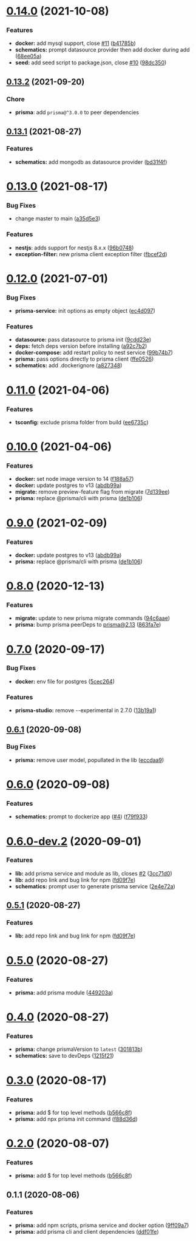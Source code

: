 # [0.14.0](https://github.com/marcjulian/nestjs-prisma/compare/v0.13.2...v0.14.0) (2021-10-08)


### Features

* **docker:** add mysql support, close [#11](https://github.com/marcjulian/nestjs-prisma/issues/11) ([b41785b](https://github.com/marcjulian/nestjs-prisma/commit/b41785b45a68db825de2cae4647d5bb53038c8f6))
* **schematics:** prompt datasource provider then add docker during add ([68ee05a](https://github.com/marcjulian/nestjs-prisma/commit/68ee05a6535258ce9d470c745850966f7278fddb))
* **seed:** add seed script to package.json, close [#10](https://github.com/marcjulian/nestjs-prisma/issues/10) ([98dc350](https://github.com/marcjulian/nestjs-prisma/commit/98dc350b18469402c3b9c08b06f80029445d326e))



## [0.13.2](https://github.com/marcjulian/nestjs-prisma/compare/v0.13.1...v0.13.2) (2021-09-20)

### Chore

* **prisma**: add `prisma@^3.0.0` to peer dependencies



## [0.13.1](https://github.com/marcjulian/nestjs-prisma/compare/v0.13.0...v0.13.1) (2021-08-27)


### Features

* **schematics:** add mongodb as datasource provider ([bd31f4f](https://github.com/marcjulian/nestjs-prisma/commit/bd31f4fdbd59cb958c876c4db6e9ff26d402913b))



# [0.13.0](https://github.com/marcjulian/nestjs-prisma/compare/v0.12.0...v0.13.0) (2021-08-17)


### Bug Fixes

* change master to main ([a35d5e3](https://github.com/marcjulian/nestjs-prisma/commit/a35d5e33117cbdac852b7a2394620714a1742ec8))


### Features

* **nestjs**: adds support for nestjs 8.x.x ([96b0748](https://github.com/marcjulian/nestjs-prisma/commit/96b07481c2e8b12edf751b4d18222a14f310cc56))
* **exception-filter:** new prisma client exception filter ([fbcef2d](https://github.com/marcjulian/nestjs-prisma/commit/fbcef2d3a2a1a7c8fda78bf92a9801144179a594))



# [0.12.0](https://github.com/marcjulian/nestjs-prisma/compare/v0.11.0...v0.12.0) (2021-07-01)


### Bug Fixes

* **prisma-service:** init options as empty object ([ec4d097](https://github.com/marcjulian/nestjs-prisma/commit/ec4d0978796ac52fadce404433acdcd62e5257ae))


### Features

* **datasource:** pass datasource to prisma init ([9cdd23e](https://github.com/marcjulian/nestjs-prisma/commit/9cdd23e7f8a66a66e212f0e99d9f27b19c81bad0))
* **deps:** fetch deps version before installing ([a92c7b2](https://github.com/marcjulian/nestjs-prisma/commit/a92c7b27eceb61089eb67992fbd6e2d9428318b2))
* **docker-compose:** add restart policy to nest service ([99b74b7](https://github.com/marcjulian/nestjs-prisma/commit/99b74b7ba5a44cdce875b1334e109e5437b8b12c))
* **prisma:** pass options directly to prisma client ([ffe0526](https://github.com/marcjulian/nestjs-prisma/commit/ffe0526d87e7d0b6048fe35f4352c5c65bde14c5))
* **schematics:** add .dockerignore ([a827348](https://github.com/marcjulian/nestjs-prisma/commit/a827348362a2f64fa0ad2b3a0562175d29a53e51))



# [0.11.0](https://github.com/marcjulian/nestjs-prisma/compare/v0.10.0...v0.11.0) (2021-04-06)


### Features

* **tsconfig:** exclude prisma folder from build ([ee6735c](https://github.com/marcjulian/nestjs-prisma/commit/ee6735c3e4bb99f17866b2e69331efa5eb7036a0))



# [0.10.0](https://github.com/marcjulian/nestjs-prisma/compare/v0.8.0...v0.10.0) (2021-04-06)


### Features

* **docker:** set node image version to 14 ([f188a57](https://github.com/marcjulian/nestjs-prisma/commit/f188a576e4e2061cb9599edba0ae60617e8c2388))
* **docker:** update postgres to v13 ([abdb99a](https://github.com/marcjulian/nestjs-prisma/commit/abdb99af14f0c554f7299631780769f62fbfb3f2))
* **migrate:** remove preview-feature flag from migrate ([7d139ee](https://github.com/marcjulian/nestjs-prisma/commit/7d139ee288d657830c6e8934947f251dc1593468))
* **prisma:** replace @prisma/cli with prisma ([de1b106](https://github.com/marcjulian/nestjs-prisma/commit/de1b10619dd06362f4752490ed141a71bc0ed1ba))



# [0.9.0](https://github.com/marcjulian/nestjs-prisma/compare/v0.8.0...v0.9.0) (2021-02-09)


### Features

* **docker:** update postgres to v13 ([abdb99a](https://github.com/marcjulian/nestjs-prisma/commit/abdb99af14f0c554f7299631780769f62fbfb3f2))
* **prisma:** replace @prisma/cli with prisma ([de1b106](https://github.com/marcjulian/nestjs-prisma/commit/de1b10619dd06362f4752490ed141a71bc0ed1ba))



# [0.8.0](https://github.com/marcjulian/nestjs-prisma/compare/v0.7.0...v0.8.0) (2020-12-13)


### Features

* **migrate:** update to new prisma migrate commands ([94c6aae](https://github.com/marcjulian/nestjs-prisma/commit/94c6aaef878899f017abda6a14f000ac41c9c5be))
* **prisma:** bump prisma peerDeps to prisma@2.13 ([863fa7e](https://github.com/marcjulian/nestjs-prisma/commit/863fa7e6694cd8e4154b664e22657ba534d782f3))



# [0.7.0](https://github.com/marcjulian/nestjs-prisma/compare/v0.6.1...v0.7.0) (2020-09-17)


### Bug Fixes

* **docker:** env file for postgres ([5cec264](https://github.com/marcjulian/nestjs-prisma/commit/5cec26460fb1ee2cdbbc801bf518e4c9f611b31b))


### Features

* **prisma-studio:** remove --experimental in 2.7.0 ([13b19a1](https://github.com/marcjulian/nestjs-prisma/commit/13b19a1311b1488eff2441ebd8566a1bae039be7))



## [0.6.1](https://github.com/marcjulian/nestjs-prisma/compare/v0.6.0...v0.6.1) (2020-09-08)


### Bug Fixes

* **prisma:** remove user model, popullated in the lib ([eccdaa9](https://github.com/marcjulian/nestjs-prisma/commit/eccdaa9cfa6dd93f38629ec4786a7f1f01ab5e67))



# [0.6.0](https://github.com/marcjulian/nestjs-prisma/compare/v0.6.0-dev.2...v0.6.0) (2020-09-08)


### Features

* **schematics:** prompt to dockerize app ([#4](https://github.com/marcjulian/nestjs-prisma/issues/4)) ([f79f933](https://github.com/marcjulian/nestjs-prisma/commit/f79f933f3406a6f3e1157551246dc2dc6253350b))



# [0.6.0-dev.2](https://github.com/marcjulian/nestjs-prisma/compare/v0.5.0...v0.6.0-dev.2) (2020-09-01)


### Features

* **lib:** add prisma service and module as lib, closes [#2](https://github.com/marcjulian/nestjs-prisma/issues/2) ([3cc71d0](https://github.com/marcjulian/nestjs-prisma/commit/3cc71d054e0546cdd913a0358e977c6dc05a19fc))
* **lib:** add repo link and bug link for npm ([fd09f7e](https://github.com/marcjulian/nestjs-prisma/commit/fd09f7e546da3905b0120705235f555965184948))
* **schematics:** prompt user to generate prisma service ([2e4e72a](https://github.com/marcjulian/nestjs-prisma/commit/2e4e72a7269b6aff45a25930b921ea7e1e40ef25))



## [0.5.1](https://github.com/marcjulian/nestjs-prisma/compare/v0.5.0...v0.5.1) (2020-08-27)


### Features

* **lib:** add repo link and bug link for npm ([fd09f7e](https://github.com/marcjulian/nestjs-prisma/commit/fd09f7e546da3905b0120705235f555965184948))



# [0.5.0](https://github.com/marcjulian/nestjs-prisma/compare/v0.4.0...v0.5.0) (2020-08-27)


### Features

* **prisma:** add prisma module ([449203a](https://github.com/marcjulian/nestjs-prisma/commit/449203a1d6a407834bec186ab0b04026a373d6fd))



# [0.4.0](https://github.com/marcjulian/nestjs-prisma/compare/v0.3.0...v0.4.0) (2020-08-27)


### Features

* **prisma:** change prismaVersion to `latest` ([301813b](https://github.com/marcjulian/nestjs-prisma/commit/301813b04e8a40d9b0569c9aaffcb0e678a0e64f))
* **schematics:** save to devDeps ([1215f21](https://github.com/marcjulian/nestjs-prisma/commit/1215f21f3fa165da9b037bd5ebe1d6b43bef5f74))



# [0.3.0](https://github.com/marcjulian/nestjs-prisma/compare/v0.1.1...v0.3.0) (2020-08-17)


### Features

* **prisma:** add $ for top level methods ([b566c8f](https://github.com/marcjulian/nestjs-prisma/commit/b566c8f61426e5011f9e3f2e9783618739325207))
* **prisma:** add npx prisma init command ([f88d36d](https://github.com/marcjulian/nestjs-prisma/commit/f88d36da5c3d633f176728560afed8d62f449d8c))



# [0.2.0](https://github.com/marcjulian/nestjs-prisma/compare/v0.1.1...v0.2.0) (2020-08-07)


### Features

* **prisma:** add $ for top level methods ([b566c8f](https://github.com/marcjulian/nestjs-prisma/commit/b566c8f61426e5011f9e3f2e9783618739325207))



## 0.1.1 (2020-08-06)


### Features

* **prisma:** add npm scripts, prisma service and docker option ([9ff09a7](https://github.com/marcjulian/nestjs-prisma/commit/9ff09a72f709a70873962dd5009a9c3c5b3adf16))
* **prisma:** add prisma cli and client dependencies ([ddf01fe](https://github.com/marcjulian/nestjs-prisma/commit/ddf01fea6fa95bda07416553f922b1f2136affe7))



